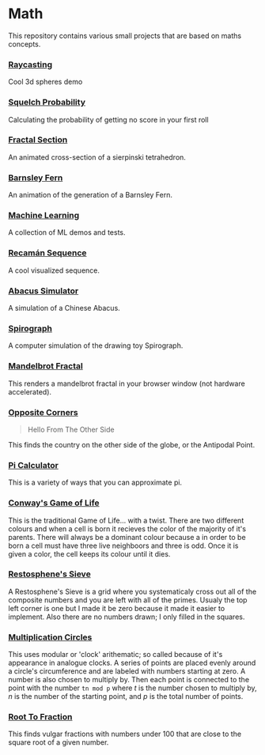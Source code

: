 # Math

This repository contains various small projects that are based on maths concepts.

### [Raycasting](./raycasting/)

Cool 3d spheres demo

### [Squelch Probability](./SquelchProb/)

Calculating the probability of getting no score in your first roll

### [Fractal Section](./FractalSection/)

An animated cross-section of a sierpinski tetrahedron.

### [Barnsley Fern](./BarnsleyFern/)

An animation of the generation of a Barnsley Fern.

### [Machine Learning](./ML/)

A collection of ML demos and tests.

### [Recamán Sequence](./Recaman/)

A cool visualized sequence.

### [Abacus Simulator](./AbacusSim/)

A simulation of a Chinese Abacus.

### [Spirograph](./Spirograph/)

A computer simulation of the drawing toy Spirograph.

### [Mandelbrot Fractal](./Mandelbrot/)

This renders a mandelbrot fractal in your browser window (not hardware accelerated).

### [Opposite Corners](./OppositeCorners/)

> Hello From The Other Side

This finds the country on the other side of the globe, or the Antipodal Point.

### [Pi Calculator](./PiCalculator/)

This is a variety of ways that you can approximate pi.

### [Conway's Game of Life](./GameOfLife/)

This is the traditional Game of Life... with a twist. There are two different colours and when a cell is born it recieves the color of the majority of it's parents. There will always be a dominant colour because a in order to be born a cell must have three live neighboors and three is odd. Once it is given a color, the cell keeps its colour until it dies.

### [Restosphene's Sieve](./RestosphenesSieve/)

A Restosphene's Sieve is a grid where you systematicaly cross out all of the composite numbers and you are left with all of the primes. Usualy the top left corner is one but I made it be zero because it made it easier to implement. Also there are no numbers drawn; I only filled in the squares.

### [Multiplication Circles](./MultiplicationCircles/)

This uses modular or 'clock' arithematic; so called because of it's appearance in analogue clocks. A series of points are placed evenly around a circle's circumference and are labeled with numbers starting at zero. A number is also chosen to multiply by. Then each point is connected to the point with the number `tn mod p` where _t_ is the number chosen to multiply by, _n_ is the number of the starting point, and _p_ is the total number of points.

### [Root To Fraction](./Root2Fraction/)

This finds vulgar fractions with numbers under 100 that are close to the square root of a given number.
